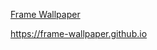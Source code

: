 [Frame Wallpaper](https://itunes.apple.com/cn/app/id1380041207?mt=8)

https://frame-wallpaper.github.io
